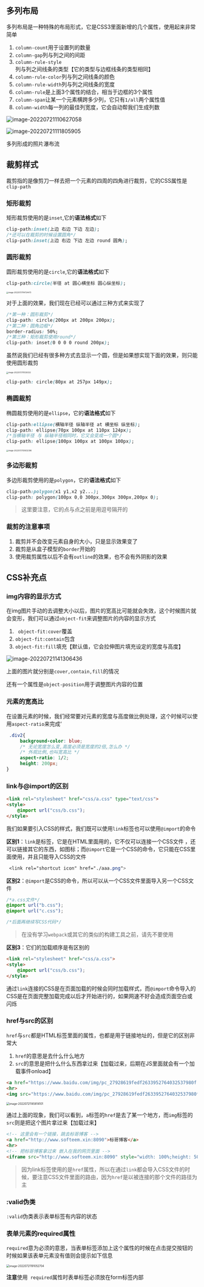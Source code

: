 ## 多列布局

多列布局是一种特殊的布局形式，它是CSS3里面新增的几个属性，使用起来非常简单

1. `column-count`用于设置列的数量
2. `column-gap`列与列之间的间距
3. `column-rule-style`列与列之间线条的类型【它的类型与边框线条的类型相同】
4. `column-rule-color`列与列之间线条的颜色
5. `column-rule-width`列与列之间线条的宽度
6. `column-rule`是上面3个属性的结合，相当于边框的3个属性
7. `column-span`让某一个元素横跨多少列，它只有`1/all`两个属性值
8. `column-width`每一列的最佳列宽度，它会自动帮我们生成列数

![image-20220721110627058](assets/多列与裁剪/image-20220721110627058.png)

![image-20220721111805905](assets/多列与裁剪/image-20220721111805905.png)

多列形成的照片瀑布流

## 裁剪样式

裁剪指的是像剪刀一样去把一个元素的四周的四角进行裁剪，它的CSS属性是`clip-path`

### 矩形裁剪 

矩形裁剪使用的是`inset`,它的**语法格式**如下

```css
clip-path:inset(上边 右边 下边 左边);
/*还可以在裁剪的时候设置圆角*/
clip-path:inset(上边 右边 下边 左边 round 圆角);
```

### 圆形裁剪

圆形裁剪使用的是`circle`,它的**语法格式**如下

```css
clip-path:circle(半径 at 圆心横坐标 圆心纵坐标);
```

<img src="assets/多列与裁剪/image-20220721114724473.png" alt="image-20220721114724473" style="zoom:33%;" />

对于上面的效果，我们现在已经可以通过三种方式来实现了

```css
/*第一种：圆形裁剪*/
clip-path: circle(200px at 200px 200px); 
/*第二种：圆角边框*/
border-radius: 50%;
/*第三种：矩形裁剪使用round*/
clip-path: inset(0 0 0 0 round 200px);
```

虽然说我们已经有很多种方式去显示一个圆，但是如果想实现下面的效果，则只能使用圆形裁剪

<img src="assets/多列与裁剪/image-20220721115128332.png" alt="image-20220721115128332" style="zoom: 33%;" />

```css
clip-path: circle(80px at 257px 149px);
```

### 椭圆裁剪

椭圆裁剪使用的是`ellipse`，它的**语法格式**如下

```css
clip-path:ellipse(横轴半径 纵轴半径 at 横坐标 纵坐标);
clip-path: ellipse(70px 100px at 110px 124px);
/*当横轴半径 与 纵轴半径相同时，它又会变成一个圆*/
clip-path: ellipse(100px 100px at 100px 100px);
```

<img src="assets/多列与裁剪/image-20220721135632396.png" alt="image-20220721135632396" style="zoom:33%;" />

### 多边形裁剪

多边形裁剪使用的是`polygon`，它的**语法格式**如下

```css
clip-path:polygon(x1 y1,x2 y2...);
clip-path: polygon(100px 0,0 300px,300px 300px,200px 0);
```

> 这里要注意，它的点与点之前是用逗号隔开的

### 裁剪的注意事项

1. 裁剪并不会改变元素自身的大小，只是显示效果变了
2. 裁剪是从盒子模型的`border`开始的
3. 使用裁剪属性以后不会有`outline`的效果，也不会有外阴影的效果

## CSS补充点

### img内容的显示方式

在img图片手动的去调整大小以后，图片的宽高比可能就会失效，这个时候图片就会变形，我们可以通过`object-fit`来调整图片的内容的显示方式

1.  ` object-fit:cover`覆盖
2. `object-fit:contain`包含
3. `object-fit:fill`填充【默认值，它会拉伸图片填充设定的宽度与高度】

![image-20220721141306436](assets/多列与裁剪/image-20220721141306436.png)

上面的图片就分别是`cover,contain,fill`的情况

还有一个属性是`object-position`用于调整图片内容的位置

### 元素的宽高比

在设置元素的时候，我们经常要对元素的宽度与高度做比例处理，这个时候可以使用`aspect-ratio`来完成‘

```css
 .div2{
     background-color: blue;
     /* 无论宽度怎么变,高度必须是宽度的2倍,怎么办 */
     /* 外观比例,也叫宽高比 */
     aspect-ratio: 1/2;
     height: 200px;
}
```

### link与@import的区别

```html
<link rel="stylesheet" href="css/a.css" type="text/css">
<style>
    @import url("css/b.css");
</style>
```

我们如果要引入CSS的样式，我们既可以使用`link`标签也可以使用`@import`的命令

**区别1**：`link`是标签，它是在HTML里面用的，它不仅可以连接一个CSS文件 ，还可以链接其它的东西，如图标；而`@import`它是一个CSS的命令，它只能在CSS里面使用，并且只能导入CSS的文件

```css
 <link rel="shortcut icon" href="./aaa.png">
```

**区别2**：`@import`是CSS的命令，所以可以从一个CSS文件里面导入另一个CSS文件

```css
/*a.css文件*/
@import url("b.css");
@import url("c.css");

/*后面再继续写CSS代码*/
```

> 在没有学习`webpack`或其它的类似的构建工具之前，请先不要使用

**区别3**：它们的加载顺序是有区别的

```html
<link rel="stylesheet" href="css/a.css">
<style>
    @import url("css/b.css");
</style>
```

通过`link`连接的CSS是在页面加载的时候会同时加载样式，而`@import`命令导入的CSS是在页面完整加载完成以后才开始进行的，如果网速不好会造成页面空白或闪烁

### href与src的区别

`href`与`src`都是HTML标签里面的属性，也都是用于链接地址的，但是它的区别非常大

1. `href`的意思是去什么什么地方
2. `src`的意思是把什么什么东西拿过来【加载过来，后期在JS里面就会有一个加载事件onload】

```html
<a href="https://www.baidu.com/img/pc_27928619fedf2633952764032537980f.gif">图片</a>
<hr>
<img src="https://www.baidu.com/img/pc_27928619fedf2633952764032537980f.gif" alt="图片">
```

<img src="assets/多列与裁剪/image-20220721145814101.png" alt="image-20220721145814101" style="zoom:50%;" />

通过上面的现象，我们可以看到，`a`标签的`href`是去了某一个地方，而`img`标签的`src`则是把这个图片拿过来【加载过来】

```html
<!-- 这里会有一个链接，跳去标哥博客 -->
<a href="http://www.softeem.xin:8090">标哥博客</a>
<hr>
<!-- 把标哥博客拿过来 嵌入在我的网页里面 -->
<iframe src="http://www.softeem.xin:8090" style="width: 100%;height: 500px;"></iframe>
```

> 因为link标签使用的是`href`属性，所以在通过`link`都会导入CSS文件的时候，要注意CSS文件里面的路由，因为`href`是以被连接的那个文件的路径为主



### :valid伪类

`:valid`伪类表示表单标签有内容的状态



### 表单元素的required属性

`required`意为必须的意思，当表单标签添加上这个属性的时候在点击提交按钮的时候如果该表单元素没有值则会提示如下信息

<img src="assets/多列与裁剪/image-20220721191052704.png" alt="image-20220721191052704" style="zoom:50%;" />

**注意**使用` required`属性时表单标签必须放在form标签内部
